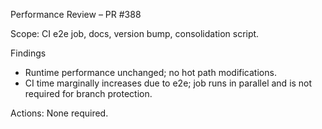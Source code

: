 Performance Review – PR #388

Scope: CI e2e job, docs, version bump, consolidation script.

Findings
- Runtime performance unchanged; no hot path modifications.
- CI time marginally increases due to e2e; job runs in parallel and is not required for branch protection.

Actions: None required.

